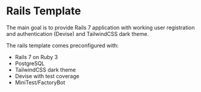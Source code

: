 # Rails Template

The main goal is to provide Rails 7 application with working user registration and authentication (Devise) and TailwindCSS dark theme.

The rails template comes preconfigured with:

- Rails 7 on Ruby 3
- PostgreSQL
- TailwindCSS dark theme
- Devise with test coverage
- MiniTest/FactoryBot
